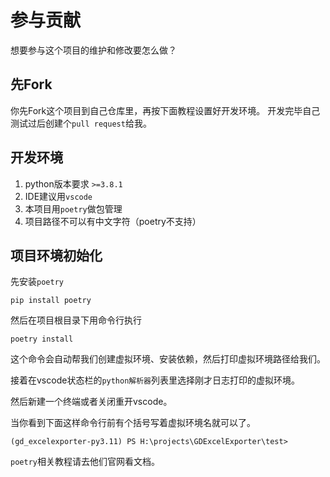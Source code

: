 # 参与贡献

想要参与这个项目的维护和修改要怎么做？

## 先Fork
你先Fork这个项目到自己仓库里，再按下面教程设置好开发环境。
开发完毕自己测试过后创建个`pull request`给我。

## 开发环境

1. python版本要求 `>=3.8.1`
2. IDE建议用`vscode`
3. 本项目用`poetry`做包管理
4. 项目路径不可以有中文字符（poetry不支持）

## 项目环境初始化

先安装`poetry`

```shell
pip install poetry
```

然后在项目根目录下用命令行执行

```shell
poetry install
```

这个命令会自动帮我们创建虚拟环境、安装依赖，然后打印虚拟环境路径给我们。

接着在vscode状态栏的`python解析器`列表里选择刚才日志打印的虚拟环境。

然后新建一个终端或者关闭重开vscode。

当你看到下面这样命令行前有个括号写着虚拟环境名就可以了。

```shell
(gd_excelexporter-py3.11) PS H:\projects\GDExcelExporter\test>
```

`poetry`相关教程请去他们官网看文档。



